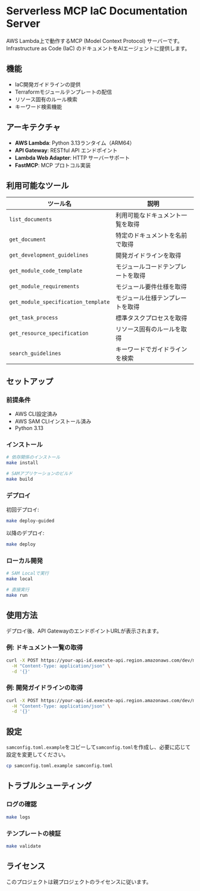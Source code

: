 # Serverless MCP IaC Documentation Server

AWS Lambda上で動作するMCP (Model Context Protocol) サーバーです。Infrastructure as Code (IaC) のドキュメントをAIエージェントに提供します。

## 機能

- IaC開発ガイドラインの提供
- Terraformモジュールテンプレートの配信
- リソース固有のルール検索
- キーワード検索機能

## アーキテクチャ

- **AWS Lambda**: Python 3.13ランタイム（ARM64）
- **API Gateway**: RESTful API エンドポイント
- **Lambda Web Adapter**: HTTP サーバーサポート
- **FastMCP**: MCP プロトコル実装

## 利用可能なツール

| ツール名 | 説明 |
|---------|------|
| `list_documents` | 利用可能なドキュメント一覧を取得 |
| `get_document` | 特定のドキュメントを名前で取得 |
| `get_development_guidelines` | 開発ガイドラインを取得 |
| `get_module_code_template` | モジュールコードテンプレートを取得 |
| `get_module_requirements` | モジュール要件仕様を取得 |
| `get_module_specification_template` | モジュール仕様テンプレートを取得 |
| `get_task_process` | 標準タスクプロセスを取得 |
| `get_resource_specification` | リソース固有のルールを取得 |
| `search_guidelines` | キーワードでガイドラインを検索 |

## セットアップ

### 前提条件

- AWS CLI設定済み
- AWS SAM CLIインストール済み
- Python 3.13

### インストール

```bash
# 依存関係のインストール
make install

# SAMアプリケーションのビルド
make build
```

### デプロイ

初回デプロイ:
```bash
make deploy-guided
```

以降のデプロイ:
```bash
make deploy
```

### ローカル開発

```bash
# SAM Localで実行
make local

# 直接実行
make run
```

## 使用方法

デプロイ後、API GatewayのエンドポイントURLが表示されます。

### 例: ドキュメント一覧の取得

```bash
curl -X POST https://your-api-id.execute-api.region.amazonaws.com/dev/mcp/tools/list_documents \
  -H "Content-Type: application/json" \
  -d '{}'
```

### 例: 開発ガイドラインの取得

```bash
curl -X POST https://your-api-id.execute-api.region.amazonaws.com/dev/mcp/tools/get_development_guidelines \
  -H "Content-Type: application/json" \
  -d '{}'
```

## 設定

`samconfig.toml.example`をコピーして`samconfig.toml`を作成し、必要に応じて設定を変更してください。

```bash
cp samconfig.toml.example samconfig.toml
```

## トラブルシューティング

### ログの確認

```bash
make logs
```

### テンプレートの検証

```bash
make validate
```

## ライセンス

このプロジェクトは親プロジェクトのライセンスに従います。